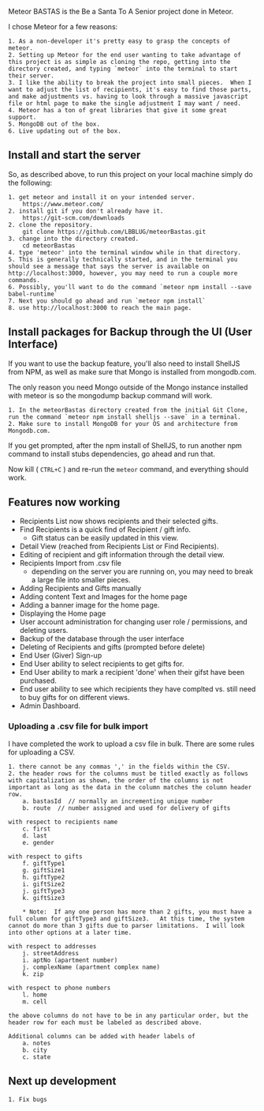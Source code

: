 Meteor BASTAS is the Be a Santa To A Senior project done in Meteor.

I chose Meteor for a few reasons:

    1. As a non-developer it's pretty easy to grasp the concepts of meteor.
    2. Setting up Meteor for the end user wanting to take advantage of this project is as simple as cloning the repo, getting into the directory created, and typing `meteor` into the terminal to start their server.
    3. I like the ability to break the project into small pieces.  When I want to adjust the list of recipients, it's easy to find those parts, and make adjustments vs. having to look through a massive javascript file or html page to make the single adjustment I may want / need.
    4. Meteor has a ton of great libraries that give it some great support.
    5. MongoDB out of the box.
    6. Live updating out of the box.

## Install and start the server

So, as described above, to run this project on your local machine simply do the following:

    1. get meteor and install it on your intended server.
        https://www.meteor.com/
    2. install git if you don't already have it.  
        https://git-scm.com/downloads
    2. clone the repository.
        git clone https://github.com/LBBLUG/meteorBastas.git
    3. change into the directory created.
        cd meteorBastas
    4. type 'meteor' into the terminal window while in that directory.
    5. This is generally technically started, and in the terminal you should see a message that says the server is available on http://localhost:3000, however, you may need to run a couple more commands.
    6. Possibly, you'll want to do the command `meteor npm install --save babel-runtime`
    7. Next you should go ahead and run `meteor npm install`
    8. use http://localhost:3000 to reach the main page.

## Install packages for Backup through the UI (User Interface)

If you want to use the backup feature, you'll also need to install ShellJS from NPM, as well as make sure that Mongo is installed from mongodb.com.

The only reason you need Mongo outside of the Mongo instance installed with meteor is so the mongodump backup command will work.

    1. In the meteorBastas directory created from the initial Git Clone, run the command `meteor npm install shelljs --save` in a terminal.
    2. Make sure to install MongoDB for your OS and architecture from Mongodb.com.

If you get prompted, after the npm install of ShellJS, to run another npm command to install stubs dependencies, go ahead and run that.

Now kill ( `CTRL+C` ) and re-run the `meteor` command, and everything should work.

## Features now working

- Recipients List now shows recipients and their selected gifts.
- Find Recipients is a quick find of Recipient / gift info.  
    - Gift status can be easily updated in this view.
- Detail View (reached from Recipients List or Find Recipients).
- Editing of recipient and gift information through the detail view.
- Recipients Import from .csv file
    - depending on the server you are running on, you may need to break a large file into smaller pieces.
- Adding Recipients and Gifts manually
- Adding content Text and Images for the home page
- Adding a banner image for the home page.
- Displaying the Home page
- User account administration for changing user role / permissions, and deleting users.
- Backup of the database through the user interface
- Deleting of Recipients and gifts (prompted before delete)
- End User (Giver) Sign-up
- End User ability to select recipients to get gifts for.
- End User ability to mark a recipient 'done' when their gifst have been purchased.
- End user ability to see which recipients they have complted vs. still need to buy gifts for on different views.
- Admin Dashboard.

### Uploading a .csv file for bulk import

I have completed the work to upload a csv file in bulk.  There are some rules for uploading a CSV.

    1. there cannot be any commas ',' in the fields within the CSV.  
    2. the header rows for the columns must be titled exactly as follows with capitalization as shown, the order of the columns is not important as long as the data in the column matches the column header row.
        a. bastasId  // normally an incrementing unique number
        b. route  // number assigned and used for delivery of gifts

    with respect to recipients name
        c. first
        d. last
        e. gender

    with respect to gifts
        f. giftType1
        g. giftSize1
        h. giftType2
        i. giftSize2
        j. giftType3
        k. giftSize3

        * Note:  If any one person has more than 2 gifts, you must have a full column for giftType3 and giftSize3.   At this time, the system cannot do more than 3 gifts due to parser limitations.  I will look into other options at a later time.

    with respect to addresses
        j. streetAddress
        i. aptNo (apartment number)
        j. complexName (apartment complex name)
        k. zip

    with respect to phone numbers
        l. home
        m. cell

    the above columns do not have to be in any particular order, but the header row for each must be labeled as described above.

    Additional columns can be added with header labels of
        a. notes
        b. city
        c. state


## Next up development

    1. Fix bugs

